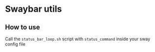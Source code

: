 # Swaybar utils

## How to use
Call the `status_bar_loop.sh` script with `status_command` inside your sway config file
